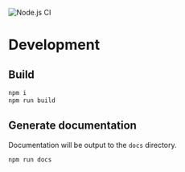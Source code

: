 ![Node.js CI](https://github.com/peopleinsweaters/node-sparql/workflows/Node.js%20CI/badge.svg)

# Development

## Build
```bash
npm i
npm run build
```

## Generate documentation
Documentation will be output to the `docs` directory.
```bash
npm run docs
```
